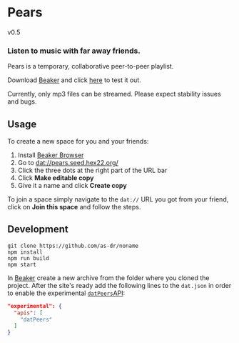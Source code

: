 # Pears
v0.5

### Listen to music with far away friends.

Pears is a temporary, collaborative peer-to-peer playlist.

Download [Beaker](https://beakerbrowser.com) and click [here](https://pears.seed.hex22.org) to test it out.

Currently, only mp3 files can be streamed. Please expect stability issues and bugs.

## Usage
To create a new space for you and your friends:

1. Install [Beaker Browser](https://beakerbrowser.com/)
2. Go to [dat://pears.seed.hex22.org/](dat://pears.seed.hex22.org)
3. Click the three dots at the right part of the URL bar
4. Click __Make editable copy__
5. Give it a name and click __Create copy__

To join a space simply navigate to the `dat://` URL you got from your friend, click on __Join this space__ and follow the steps.

## Development
```
git clone https://github.com/as-dr/noname
npm install
npm run build
npm start
```

In [Beaker](https://beakerbrowser.com) create a new archive from the folder where you cloned the project. After the site's ready add the following lines to the `dat.json` in order to enable the experimental [`datPeers`API](https://beakerbrowser.com/docs/apis/experimental-datpeers):
```json
"experimental": {
  "apis": [
    "datPeers"
  ]
}
```
